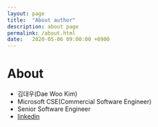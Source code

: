 ```yaml
---
layout: page
title:  "About author"
description: about page
permalink: /about.html
date:   2020-05-06 09:00:00 +0900
---
```


# About
- 김대우(Dae Woo Kim)
- Microsoft CSE(Commercial Software Engineer)
- Senior Software Engineer
- [linkedin](https://www.linkedin.com/in/dae-woo-kim-ba721b52)